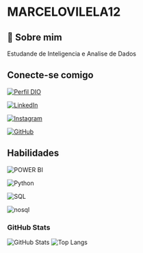 
# MARCELOVILELA12



## 🚀 Sobre mim
Estudande de Inteligencia e Analise de Dados

## Conecte-se comigo

[![Perfil DIO](https://img.shields.io/badge/-Meu%20Perfil%20na%20DIO-30A3DC?style=for-the-badge)](https://web.dio.me/users/marcelo_vilela1/?tab=achievements)

[![LinkedIn](https://img.shields.io/badge/LinkedIn-0077B5?style=for-the-badge&logo=linkedin&logoColor=white)](https://www.linkedin.com/in/marcelovilela-/)

[![Instagram](https://img.shields.io/badge/-Instagram-%23E4405F?style=for-the-badge&logo=instagram&logoColor=white)](https://www.instagram.com/mvilela_12/)

[![GitHub](https://img.shields.io/badge/GitHub-000?style=for-the-badge&logo=github&logoColor=30A3DC)](https://github.com/marcelovilela12)

## Habilidades

![POWER BI](https://img.shields.io/badge/powerbi-3670A0?style=for-the-badge&logo=powerbi&logoColor=ffdd54)

![Python](https://img.shields.io/badge/python-3670A0?style=for-the-badge&logo=python&logoColor=ffdd54)

![SQL](https://img.shields.io/badge/sql-3670A0?style=for-the-badge&logo=sql&logoColor=ffdd54)

![nosql](https://img.shields.io/badge/nosql-3670A0?style=for-the-badge&logo=nosql&logoColor=ffdd54)

### GitHub Stats

![GitHub Stats](https://github-readme-stats.vercel.app/api?username=marcelovilela12&theme=transparent&bg_color=000&border_color=30A3DC&show_icons=true&icon_color=30A3DC&title_color=E94D5F&text_color=FFF)
![Top Langs](https://github-readme-stats-git-masterrstaa-rickstaa.vercel.app/api/top-langs/?username=marcelovilela12&layout=compact&bg_color=000&border_color=30A3DC&title_color=E94D5F&text_color=FFF)

